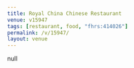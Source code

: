 ```yaml
---
title: Royal China Chinese Restaurant
venue: v15947
tags: [restaurant, food, "fhrs:414026"]
permalink: /v/15947/
layout: venue
---
```

null
